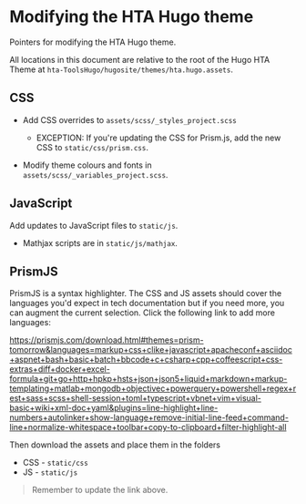 # Modifying the HTA Hugo theme

Pointers for modifying the HTA Hugo theme.

All locations in this document are relative to the root of the Hugo HTA Theme at `hta-ToolsHugo/hugosite/themes/hta.hugo.assets`.  

## CSS

* Add CSS overrides to `assets/scss/_styles_project.scss`
	
	* EXCEPTION: If you're updating the CSS for Prism.js, add the new CSS to `static/css/prism.css`. 

* Modify theme colours and fonts in `assets/scss/_variables_project.scss`.
## JavaScript

Add updates to JavaScript files to `static/js`.

* Mathjax scripts are in `static/js/mathjax`.

## PrismJS

PrismJS is a syntax highlighter. The CSS and JS assets should cover the languages you'd expect in tech documentation but if you need more, you can augment the current selection. Click the following link to add more languages:

https://prismjs.com/download.html#themes=prism-tomorrow&languages=markup+css+clike+javascript+apacheconf+asciidoc+aspnet+bash+basic+batch+bbcode+c+csharp+cpp+coffeescript+css-extras+diff+docker+excel-formula+git+go+http+hpkp+hsts+json+json5+liquid+markdown+markup-templating+matlab+mongodb+objectivec+powerquery+powershell+regex+rest+sass+scss+shell-session+toml+typescript+vbnet+vim+visual-basic+wiki+xml-doc+yaml&plugins=line-highlight+line-numbers+autolinker+show-language+remove-initial-line-feed+command-line+normalize-whitespace+toolbar+copy-to-clipboard+filter-highlight-all

Then download the assets and place them in the folders 

* CSS - `static/css`
* JS -   `static/js` 

> Remember to update the link above.